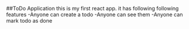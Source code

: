 ##ToDo Application
this is my first react app. it has following following features 
-Anyone can create a todo
-Anyone can see them
-Anyone can mark todo as done
